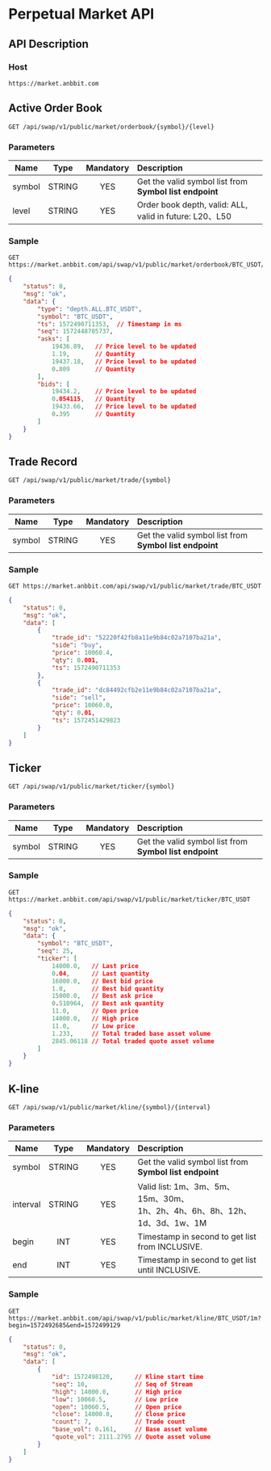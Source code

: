 # Perpetual Market API

## API Description

### Host

    https://market.anbbit.com

## Active Order Book

    GET /api/swap/v1/public/market/orderbook/{symbol}/{level}

### Parameters

| Name | Type | Mandatory | Description |
| --- | :---: | :---: | :--- |
| symbol | STRING | YES | Get the valid symbol list from **Symbol list endpoint** |
| level | STRING | YES | Order book depth, valid: ALL, valid in future: L20、L50 |

### Sample

    GET https://market.anbbit.com/api/swap/v1/public/market/orderbook/BTC_USDT/ALL

```json
{
    "status": 0,
    "msg": "ok",
    "data": {
        "type": "depth.ALL.BTC_USDT",
        "symbol": "BTC_USDT",
        "ts": 1572490711353,  // Timestamp in ms
        "seq": 1572448705737,
        "asks": [
            19436.89,   // Price level to be updated
            1.19,       // Quantity
            19437.18,   // Price level to be updated
            0.809       // Quantity
        ],
        "bids": [
            19434.2,    // Price level to be updated
            0.054115,   // Quantity
            19433.66,   // Price level to be updated
            0.395       // Quantity
        ]
    }
}
```

## Trade Record

    GET /api/swap/v1/public/market/trade/{symbol}

### Parameters

| Name | Type | Mandatory | Description |
| --- | :---: | :---: | :--- |
| symbol | STRING | YES | Get the valid symbol list from **Symbol list endpoint** |

### Sample

    GET https://market.anbbit.com/api/swap/v1/public/market/trade/BTC_USDT

```json
{
    "status": 0,
    "msg": "ok",
    "data": [
        {
            "trade_id": "52220f42fb8a11e9b84c02a7107ba21a",
            "side": "buy",
            "price": 10060.4,
            "qty": 0.001,
            "ts": 1572490711353
        },
        {
            "trade_id": "dc84492cfb2e11e9b84c02a7107ba21a",
            "side": "sell",
            "price": 10060.0,
            "qty": 0.01,
            "ts": 1572451429823
        }
    ]
}
```

## Ticker

    GET /api/swap/v1/public/market/ticker/{symbol}

### Parameters

| Name | Type | Mandatory | Description |
| --- | :---: | :---: | :--- |
| symbol | STRING | YES | Get the valid symbol list from **Symbol list endpoint** |

### Sample

    GET https://market.anbbit.com/api/swap/v1/public/market/ticker/BTC_USDT

```json
{
    "status": 0,
    "msg": "ok",
    "data": {
        "symbol": "BTC_USDT",
        "seq": 25,
        "ticker": [
            14000.0,   // Last price
            0.04,      // Last quantity
            16000.0,   // Best bid price
            1.0,       // Best bid quantity
            15000.0,   // Best ask price
            0.510964,  // Best ask quantity
            11.0,      // Open price
            14000.0,   // High price
            11.0,      // Low price
            1.233,     // Total traded base asset volume
            2845.06118 // Total traded quote asset volume
        ]
    }
}
```

## K-line

    GET /api/swap/v1/public/market/kline/{symbol}/{interval}

### Parameters

| Name | Type | Mandatory | Description |
| --- | :---: | :---: | :--- |
| symbol | STRING | YES | Get the valid symbol list from **Symbol list endpoint** |
| interval | STRING | YES | Valid list: 1m、3m、5m、15m、30m、<br>1h、2h、4h、6h、8h、12h、1d、3d、1w、1M |
| begin | INT | YES | Timestamp in second to get list from INCLUSIVE. |
| end | INT | YES | Timestamp in second to get list until INCLUSIVE. |

### Sample

    GET https://market.anbbit.com/api/swap/v1/public/market/kline/BTC_USDT/1m?begin=1572492685&end=1572499129

```json
{
    "status": 0,
    "msg": "ok",
    "data": [
        {
            "id": 1572498120,      // Kline start time
            "seq": 10,             // Seq of Stream
            "high": 14000.0,       // High price
            "low": 10060.5,        // Low price
            "open": 10060.5,       // Open price
            "close": 14000.0,      // Close price
            "count": 7,            // Trade count
            "base_vol": 0.161,     // Base asset volume
            "quote_vol": 2111.2795 // Quote asset volume
        }
    ]
}
```
